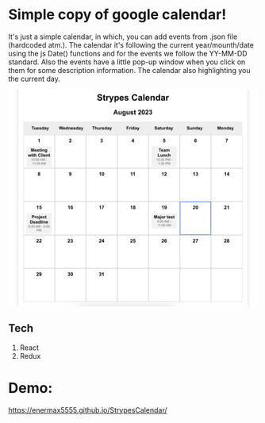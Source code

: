 # Simple copy of google calendar!
It's just a simple calendar, in which, you can add events from .json file (hardcoded atm.). The calendar it's following the current year/mounth/date using the js Date() functions and for the events we follow the YY-MM-DD standard. Also the events have a little pop-up window when you click on them for some description information. The calendar also highlighting you the current day.

![alt text](README.png)
## Tech
1. React
2. Redux

# Demo: 
https://enermax5555.github.io/StrypesCalendar/